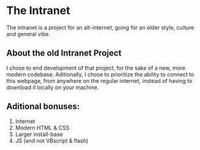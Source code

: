 # The Intranet
The intranet is a project for an alt-internet, going for an older style, culture and general vibe.

## About the old Intranet Project
I chose to end development of that project, for the sake of a new, more modern codebase. Aditionally, I chose to prioritize the ability to connect to this webpage, from anywhere on the regular internet, instead of having to download it locally on your machine.

## Aditional bonuses:
1. Internet
2. Modern HTML & CSS
3. Larger install-base
4. JS (and not VBscript & flash)
